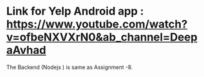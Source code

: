 # Link for Yelp Android app : https://www.youtube.com/watch?v=ofbeNXVXrN0&ab_channel=DeepaAvhad

The Backend (Nodejs ) is same as Assignment -8. 

